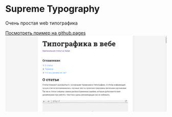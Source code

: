 # Supreme Typography

Очень простая web типографика

[Посмотреть пример на github.pages](https://nulnow.github.io/sup-typo/)
![screenshot](https://raw.githubusercontent.com/nulnow/sup-typo/master/screenshot.png)
